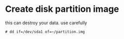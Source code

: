 # Create disk partition image

this can destroy your data. use carefully

	# dd if=/dev/sda1 of=~/partition.img

